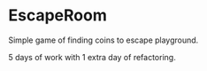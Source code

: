 # EscapeRoom

Simple game of finding coins to escape playground.



5 days of work with 1 extra day of refactoring. 

